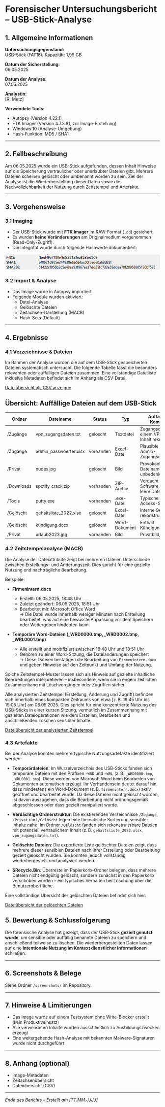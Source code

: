 # Forensischer Untersuchungsbericht – USB-Stick-Analyse

## 1. Allgemeine Informationen

**Untersuchungsgegenstand:**  
USB-Stick (FAT16), Kapazität: 1,99 GB

**Datum der Sicherstellung:**  
06.05.2025

**Datum der Analyse:**  
07.05.2025

**Analystin:**  
[R. Metz]

**Verwendete Tools:**  
- Autopsy (Version 4.22.1)
- FTK Imager (Version 4.7.3.81, zur Image-Erstellung)
- Windows 10 (Analyse-Umgebung)
- Hash-Funktion: MD5 / SHA1

---

## 2. Fallbeschreibung

Am 06.05.2025 wurde ein USB-Stick aufgefunden, dessen Inhalt Hinweise auf die Speicherung vertraulicher oder unerlaubter Dateien gibt. Mehrere Dateien scheinen gelöscht oder umbenannt worden zu sein. Ziel der Analyse ist die Wiederherstellung dieser Daten sowie die Nachvollziehbarkeit der Nutzung durch Zeitstempel und Artefakte.

---

## 3. Vorgehensweise

### 3.1 Imaging

- Der USB-Stick wurde mit **FTK Imager** im RAW-Format (`.dd`) gesichert.
- Es wurden **keine Veränderungen** am Originalmedium vorgenommen (Read-Only-Zugriff).
- Die Integrität wurde durch folgende Hashwerte dokumentiert:

![Hashwerte Screenshot](../screenshots/Screenshot_Hash_Values.png)

### 3.2 Import & Analyse

- Das Image wurde in Autopsy importiert.
- Folgende Module wurden aktiviert:
  - Datei-Analyse
  - Gelöschte Dateien
  - Zeitachsen-Darstellung (MACB)
  - Hash-Sets (Default)

---

## 4. Ergebnisse

### 4.1 Verzeichnisse & Dateien

Im Rahmen der Analyse wurden die auf dem USB-Stick gespeicherten Dateien systematisch untersucht. Die folgende Tabelle fasst die besonders relevanten oder auffälligen Dateien zusammen. Eine vollständige Dateiliste inklusive Metadaten befindet sich im Anhang als CSV-Datei.

[Dateiübersicht als CSV anzeigen](../dokumentation/usb_image.001.csv)

## Übersicht: Auffällige Dateien auf dem USB-Stick

| Ordner         | Dateiname                | Status     | Typ           | Auffälligkeit / Kommentar                           |
|----------------|--------------------------|------------|----------------|-----------------------------------------------------|
| /Zugänge       | vpn_zugangsdaten.txt     | gelöscht   | Textdatei      | Zugangsdaten zu einem VPN-Server, Inhalt rekonstruierbar |
| /Zugänge       | admin_passwoerter.xlsx   | vorhanden  | Excel-Datei    | Plausible Liste mit Admin-Zugangsdaten              |
| /Privat        | nudes.jpg                | gelöscht   | Bild           | Provokanter Dateiname, Inhalt unbedenklich          |
| /Downloads     | spotify_crack.zip        | vorhanden  | ZIP-Archiv     | Verdacht auf illegale Software, enthält leere Datei |
| /Tools         | putty.exe                | vorhanden  | .exe-Datei     | Typische Remote-Access-Software                     |
| /Gelöscht      | gehaltsliste_2022.xlsx   | gelöscht   | Excel-Datei    | Interne Gehaltsdaten, rekonstruierbar               |
| /Gelöscht      | kündigung.docx           | gelöscht   | Word-Dokument  | Enthält Kündigungsschreiben                         |
| /Privat        | urlaub2023.jpg           | vorhanden  | Bild           | Privatbild, unauffällig                             |

### 4.2 Zeitstempelanalyse (MACB)

Die Analyse der Dateiattribute zeigt bei mehreren Dateien Unterschiede zwischen Erstellungs- und Änderungszeit. Dies spricht für eine gezielte Nutzung und nachträgliche Bearbeitung.

Beispiele:

- **Firmenintern.docx**  
  - Erstellt: 06.05.2025, 18:48 Uhr  
  - Zuletzt geändert: 06.05.2025, 18:51 Uhr  
  - Bearbeitet mit: Microsoft Office Word  
  → Die Datei wurde innerhalb weniger Minuten nach Erstellung bearbeitet, was auf eine bewusste Anpassung vor dem Speichern oder Weitergeben hindeuten kann.

- **Temporäre Word-Dateien (_WRD0000.tmp, _WRD0002.tmp, _WRL0001.tmp)**  
  - Alle erstellt und modifiziert zwischen 18:48 Uhr und 18:51 Uhr  
  - Gehören zu einer Word-Sitzung, die Dateiänderungen speichert  
  → Diese Dateien bestätigen die Bearbeitung von `Firmenintern.docx` und geben Hinweise auf den Zeitpunkt und Umfang der Nutzung.

Solche Zeitstempel-Muster lassen sich als Hinweis auf gezielte inhaltliche Bearbeitungen interpretieren – insbesondere, wenn sie in engem zeitlichen Zusammenhang mit Löschvorgängen oder Zugriffen stehen.

Alle analysierten Zeitstempel (Erstellung, Änderung und Zugriff) befinden sich innerhalb eines kompakten Zeitraums von etwa [z. B. 18:45 Uhr bis 19:05 Uhr] am 06.05.2025. Dies spricht für eine konzentrierte Nutzung des USB-Sticks in einer kurzen Sitzung, vermutlich im Zusammenhang mit gezielten Dateioperationen wie dem Erstellen, Bearbeiten und anschließenden Löschen sensibler Inhalte.

[Dateiübersicht der analysierten Zeitstempel](../dokumentation/Metadata_MACB.csv)

### 4.3 Artefakte

Bei der Analyse konnten mehrere typische Nutzungsartefakte identifiziert werden:

- **Temporärdateien**: Im Wurzelverzeichnis des USB-Sticks fanden sich temporäre Dateien mit den Präfixen `~WRD` und `~WRL` (z. B. `_WRD0000.tmp`, `_WRL0001.tmp`). Diese werden von Microsoft Word beim Bearbeiten von Dokumenten automatisch erzeugt. Ihr Vorhandensein deutet darauf hin, dass mindestens ein Word-Dokument (z. B. `firmenintern.docx`) aktiv geöffnet und bearbeitet wurde. Da diese Dateien nicht gelöscht wurden, ist davon auszugehen, dass die Bearbeitung nicht ordnungsgemäß abgeschlossen oder dass gezielt manipuliert wurde.

- **Verdächtige Ordnerstruktur**: Die existierenden Verzeichnisse `/Zugänge`, `/Privat` und `/Gelöscht` legen eine thematische Sortierung sensibler Inhalte nahe. Im Ordner `/Gelöscht` fanden sich rekonstruierbare Dateien mit potenziell vertraulichem Inhalt (z. B. `gehaltsliste_2022.xlsx`, `vpn_zugangsdaten.txt`).

- **Gelöschte Dateien**: Die exportierte Liste gelöschter Dateien zeigt, dass mehrere dieser sensiblen Dateien nach ihrer Erstellung oder Bearbeitung gezielt gelöscht wurden. Sie konnten jedoch vollständig wiederhergestellt und analysiert werden.

- **$Recycle.Bin**: Überreste im Papierkorb-Ordner belegen, dass mehrere Dateien nicht endgültig gelöscht, sondern zunächst in den Papierkorb verschoben wurden – ein typisches Verhalten bei Löschung über die Benutzeroberfläche.

Eine vollständige Übersicht der gelöschten Dateien befindet sich hier: 

[Dateiübersicht der gelöschten Dateien](../dokumentation/deleted_files.csv)

## 5. Bewertung & Schlussfolgerung

Die forensische Analyse hat gezeigt, dass der USB-Stick **gezielt genutzt wurde**, um sensible oder auffällig benannte Dateien zu speichern und anschließend teilweise zu löschen. Die wiederhergestellten Daten lassen auf eine **intentionale Nutzung im Kontext dienstlicher Informationen** schließen.

---

## 6. Screenshots & Belege

Siehe Ordner `/screenshots/` im Repository.

---

## 7. Hinweise & Limitierungen

- Das Image wurde auf einem Testsystem ohne Write-Blocker erstellt (kein Produktiveinsatz)
- Alle verwendeten Inhalte wurden ausschließlich zu Ausbildungszwecken erzeugt
- Eine weitergehende Hash-Analyse mit bekannten Malware-Signaturen wurde nicht durchgeführt

---

## 8. Anhang (optional)

- Image-Metadaten
- Zeitachsenübersicht
- Dateiübersicht (CSV)

---

*Ende des Berichts – Erstellt am [TT.MM.JJJJ]*

